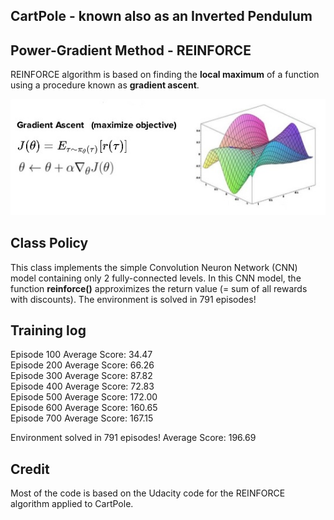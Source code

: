 ## CartPole - known also as an Inverted Pendulum

## Power-Gradient Method - REINFORCE

REINFORCE algorithm is based on finding the **local maximum** of a function   
using a procedure known as **gradient ascent**.

![](gradient_ascent.jpg) 

## Class Policy

This class implements the simple Convolution Neuron Network (CNN)
model containing only 2 fully-connected levels. In this CNN model, the
function __reinforce()__ approximizes the return value (= sum of all rewards with discounts).
The environment is solved in 791 episodes!

## Training log

Episode 100	Average Score: 34.47   
Episode 200	Average Score: 66.26   
Episode 300	Average Score: 87.82   
Episode 400	Average Score: 72.83   
Episode 500	Average Score: 172.00   
Episode 600	Average Score: 160.65    
Episode 700	Average Score: 167.15   

Environment solved in 791 episodes!	Average Score: 196.69   

## Credit

Most of the code is based on the Udacity code for the REINFORCE algorithm applied to CartPole.
